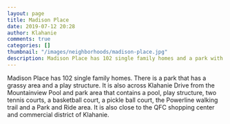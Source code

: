 ```yaml
---
layout: page
title: Madison Place
date: 2019-07-12 20:28
author: Klahanie
comments: true
categories: []
thumbnail: "/images/neighborhoods/madison-place.jpg"
description: Madison Place has 102 single family homes and a park with recreational space and a play structure. The Madison Place neighborhood is across Klahanie Drive SE from Mountainview Park, which contains a pool, play structure, basketball court, pickleball court, two tennis courts, a Park and Ride, and access to the Klahanie Powerline Trail. Madison Place is also close to Klahanie's shopping center and commercial area.
---
```

Madison Place has 102 single family homes. There is a park that has a grassy area and a play structure. It is also across Klahanie Drive from the Mountainview Pool and park area that contains a pool, play structure, two tennis courts, a basketball court, a pickle ball court, the Powerline walking trail and a Park and Ride area. It is also close to the QFC shopping center and commercial district of Klahanie.

<object type="image/svg+xml" data="{{site.url}}/images/neighborhoods/madison-place.svg" class="img-fluid"/>